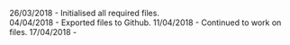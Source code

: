 26/03/2018 - Initialised all required files.                                           
04/04/2018 - Exported files to Github.
11/04/2018 - Continued to work on files.
17/04/2018 - 
